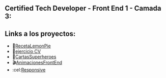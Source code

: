 ## Certified Tech Developer - Front End 1 - Camada 3:
## Links a los proyectos:

- :lemon:[RecetaLemonPie](https://frnpnk.github.io/FrontEnd1/LemonPie/)
- :bat:[ejercicio CV](https://frnpnk.github.io/FrontEnd1/CVFpnk/)
- :superhero:[CartasSuperheroes](https://frnpnk.github.io/FrontEnd1/SuperHeroes/)
- :clapper:[AnimacionesFrontEnd](https://frnpnk.github.io/FrontEnd1/Animaciones/)
- :cel:[Responsive](https://frnpnk.github.io/FrontEnd1/Responsive/)